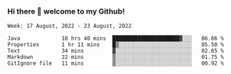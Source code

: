 ### Hi there 👋 welcome to my Github! 

<!--START_SECTION:waka-->
```text
Week: 17 August, 2022 - 23 August, 2022

Java             18 hrs 40 mins  █████████████████████▓░░░   86.66 % 
Properties       1 hr 11 mins    █▒░░░░░░░░░░░░░░░░░░░░░░░   05.50 % 
Text             34 mins         ▓░░░░░░░░░░░░░░░░░░░░░░░░   02.65 % 
Markdown         22 mins         ▒░░░░░░░░░░░░░░░░░░░░░░░░   01.75 % 
GitIgnore file   11 mins         ▒░░░░░░░░░░░░░░░░░░░░░░░░   00.92 % 
```
<!--END_SECTION:waka-->
